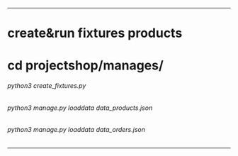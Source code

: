<hr>

# create&run fixtures products
# cd projectshop/manages/
###### python3 create_fixtures.py

###### python3 manage.py loaddata data_products.json
###### python3 manage.py loaddata data_orders.json
<hr>

